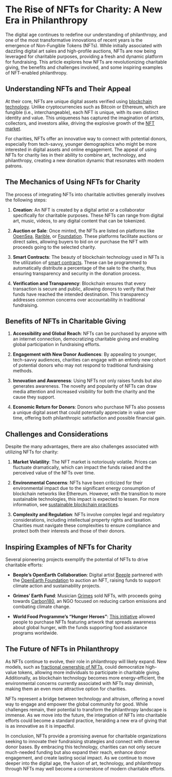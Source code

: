 # The Rise of NFTs for Charity: A New Era in Philanthropy

The digital age continues to redefine our understanding of philanthropy, and one of the most transformative innovations of recent years is the emergence of Non-Fungible Tokens (NFTs). While initially associated with dazzling digital art sales and high-profile auctions, NFTs are now being leveraged for charitable purposes, providing a fresh and dynamic platform for fundraising. This article explores how NFTs are revolutionizing charitable giving, the benefits and challenges involved, and some inspiring examples of NFT-enabled philanthropy.

## Understanding NFTs and Their Appeal

At their core, NFTs are unique digital assets verified using [blockchain technology](https://www.license-token.com/wiki/what-is-blockchain). Unlike cryptocurrencies such as Bitcoin or Ethereum, which are fungible (i.e., interchangeable), each NFT is unique, with its own distinct identity and value. This uniqueness has captured the imagination of artists, collectors, and investors alike, driving the explosive growth of the [NFT market](https://www.license-token.com/wiki/what-are-nf-ts).

For charities, NFTs offer an innovative way to connect with potential donors, especially from tech-savvy, younger demographics who might be more interested in digital assets and online engagement. The appeal of using NFTs for charity lies in their ability to combine art, technology, and philanthropy, creating a new donation dynamic that resonates with modern patrons.

## The Mechanics of Using NFTs for Charity

The process of integrating NFTs into charitable activities generally involves the following steps:

1. **Creation**: An NFT is created by a digital artist or a collaborator specifically for charitable purposes. These NFTs can range from digital art, music, videos, to any digital content that can be tokenized.
   
2. **Auction or Sale**: Once minted, the NFTs are listed on platforms like [OpenSea](https://opensea.io/), [Rarible](https://rarible.com/), or [Foundation](https://foundation.app/). These platforms facilitate auctions or direct sales, allowing buyers to bid on or purchase the NFT with proceeds going to the selected charity.
   
3. **Smart Contracts**: The beauty of blockchain technology used in NFTs is the utilization of [smart contracts](https://www.license-token.com/wiki/smart-contracts-on-blockchain). These can be programmed to automatically distribute a percentage of the sale to the charity, thus ensuring transparency and security in the donation process.

4. **Verification and Transparency**: Blockchain ensures that every transaction is secure and public, allowing donors to verify that their funds have reached the intended destination. This transparency addresses common concerns over accountability in traditional fundraising.

## Benefits of NFTs in Charitable Giving

1. **Accessibility and Global Reach**: NFTs can be purchased by anyone with an internet connection, democratizing charitable giving and enabling global participation in fundraising efforts.

2. **Engagement with New Donor Audiences**: By appealing to younger, tech-savvy audiences, charities can engage with an entirely new cohort of potential donors who may not respond to traditional fundraising methods.
   
3. **Innovation and Awareness**: Using NFTs not only raises funds but also generates awareness. The novelty and popularity of NFTs can draw media attention and increased visibility for both the charity and the cause they support.

4. **Economic Return for Donors**: Donors who purchase NFTs also possess a unique digital asset that could potentially appreciate in value over time, offering both philanthropic satisfaction and possible financial gain.

## Challenges and Considerations

Despite the many advantages, there are also challenges associated with utilizing NFTs for charity:

1. **Market Volatility**: The NFT market is notoriously volatile. Prices can fluctuate dramatically, which can impact the funds raised and the perceived value of the NFTs over time.

2. **Environmental Concerns**: NFTs have been criticized for their environmental impact due to the significant energy consumption of blockchain networks like Ethereum. However, with the transition to more sustainable technologies, this impact is expected to lessen. For more information, see [sustainable blockchain practices](https://www.license-token.com/wiki/sustainable-blockchain-practices).

3. **Complexity and Regulation**: NFTs involve complex legal and regulatory considerations, including intellectual property rights and taxation. Charities must navigate these complexities to ensure compliance and protect both their interests and those of their donors.

## Inspiring Examples of NFTs for Charity

Several pioneering projects exemplify the potential of NFTs to drive charitable efforts:

- **Beeple’s OpenEarth Collaboration**: Digital artist [Beeple](https://www.beeple-crap.com/) partnered with the [OpenEarth Foundation](https://www.openearth.org/) to auction an NFT, raising funds to support climate action and sustainability projects.
   
- **Grimes’ Earth Fund**: Musician [Grimes](https://www.grimesmusic.com/) sold NFTs, with proceeds going towards [Carbon180](https://carbon180.org/), an NGO focused on reducing carbon emissions and combating climate change.

- **World Food Programme’s “Hunger Heroes”**: [This initiative](https://www.wfp.org/) allowed people to purchase NFTs featuring artwork that spreads awareness about global hunger, with the funds supporting food assistance programs worldwide.

## The Future of NFTs in Philanthropy

As NFTs continue to evolve, their role in philanthropy will likely expand. New models, such as [fractional ownership of NFTs](https://www.license-token.com/wiki/nft-fractional-ownership), could democratize high-value tokens, allowing more individuals to participate in charitable giving. Additionally, as blockchain technology becomes more energy-efficient, the environmental concerns currently associated with NFTs may diminish, making them an even more attractive option for charities.

NFTs represent a bridge between technology and altruism, offering a novel way to engage and empower the global community for good. While challenges remain, their potential to transform the philanthropy landscape is immense. As we move into the future, the integration of NFTs into charitable efforts could become a standard practice, heralding a new era of giving that is as innovative as it is impactful.

In conclusion, NFTs provide a promising avenue for charitable organizations seeking to innovate their fundraising strategies and connect with diverse donor bases. By embracing this technology, charities can not only secure much-needed funding but also expand their reach, enhance donor engagement, and create lasting social impact. As we continue to move deeper into the digital age, the fusion of art, technology, and philanthropy through NFTs may well become a cornerstone of modern charitable efforts.